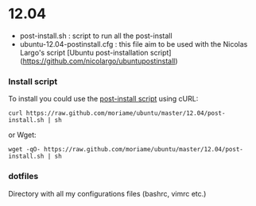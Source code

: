 # 12.04
* post-install.sh : script to run all the post-install
* ubuntu-12.04-postinstall.cfg : this file aim to be used with the Nicolas Largo's script [Ubuntu post-installation script] (https://github.com/nicolargo/ubuntupostinstall)


### Install script

To install you could use the [post-install script](https://github.com/moriame/ubuntu/blob/master/12.04/post-install.sh) using cURL:

    curl https://raw.github.com/moriame/ubuntu/master/12.04/post-install.sh | sh

or Wget:

    wget -qO- https://raw.github.com/moriame/ubuntu/master/12.04/post-install.sh | sh


### dotfiles
Directory with all my configurations files (bashrc, vimrc etc.)
